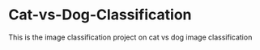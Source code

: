 # Cat-vs-Dog-Classification

This is the image classification project on cat vs dog image classification
